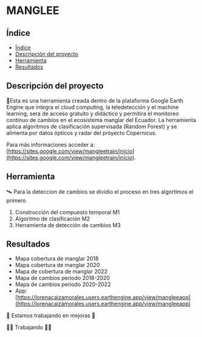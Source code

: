 # MANGLEE

## Índice

* [Índice](#índice)
* [Descripción del proyecto](#descripción-del-proyecto)
* [Herramienta](#herramienta) 
* [Resultados](#resultados)

## Descripción del proyecto 
:deciduous_tree:Esta es una herramienta creada dentro de la plataforma Google Earth Engine que integra el cloud computing, la teledetección y el machine learning, sera de acceso gratuito y didáctico y permitira el monitoreo continuo de cambios en el ecosistema manglar del Ecuador.
La herramienta aplica algoritmos de clasificación supervisada (Random Forest) y se alimenta por datos ópticos y radar del proyecto Copernicus. 

Para más informaciones acceder a: [https://sites.google.com/view/mangleetrain/inicio](https://sites.google.com/view/mangleetrain/inicio).

## Herramienta 
:artificial_satellite:
Para la deteccion de cambios se dividio el proceso en tres algortimos el primero 
1. Construcción del compuesto temporal M1
2. Algoritmo de clasificación M2
3. Herramienta de detección de cambios M3

## Resultados
* Mapa cobertura de manglar 2018
* Mapa cobertura de manglar 2020
* Mapa de cobertura de manglar 2022
* Mapa de cambios periodo 2018-2020
* Mapa de cambios periodo 2020-2022
* App: [https://lorenacaizamorales.users.earthengine.app/view/mangleeapp](https://lorenacaizamorales.users.earthengine.app/view/mangleeapp)

:construction: Estamos trabajando en mejoras :construction:

:construction_worker_woman: Trabajando :construction_worker_woman:
